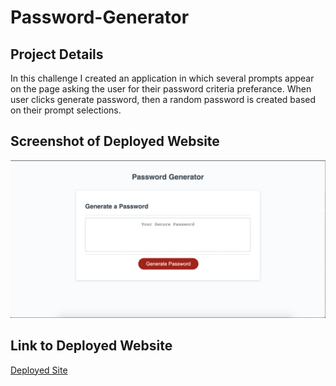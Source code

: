 # Password-Generator

## Project Details
In this challenge I created an application in which several prompts appear on the page asking the user for their password criteria preferance. When user clicks generate password, then a random password is created based on their prompt selections.

## Screenshot of Deployed Website
![Screenshot of deployed site for password generator](Assets/deployed-app.png)


## Link to Deployed Website
[Deployed Site](https://jeanette-ralph.github.io/Password-Generator/)



 
